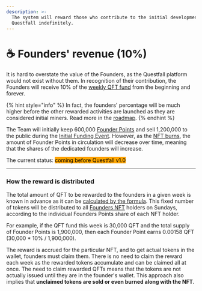 ```yaml
---
description: >-
  The system will reward those who contribute to the initial development of
  Questfall indefinitely.
---
```


# ☕ Founders' revenue (10%)

It is hard to overstate the value of the Founders, as the Questfall platform would not exist without them. In recognition of their contribution, the Founders will receive 10% of the [weekly QFT fund](../tokenomics/questfall-tokens-qft.md) from the beginning and forever.

{% hint style="info" %}
In fact, the founders' percentage will be much higher before the other rewarded activities are launched as they are considered initial miners. Read more in the [roadmap](../project-overview/roadmap.md).
{% endhint %}

The Team will initially keep 600,000 [Founder Points](../nfts/founders-nft.md) and sell 1,200,000 to the public during the [Initial Funding Event](../platform/development-funding.md). However, as the [NFT burns](nft-burning-2.md), the amount of Founder Points in circulation will decrease over time, meaning that the shares of the dedicated founders will increase.



The current status: <mark style="background-color:orange;">coming before Questfall v1.0</mark>&#x20;

***

### How the reward is distributed

The total amount of QFT to be rewarded to the founders in a given week is known in advance as it can be [calculated by the formula](../tokenomics/questfall-tokens-qft.md). This fixed number of tokens will be distributed to all [Founders NFT](../nfts/founders-nft.md) holders on Sundays, according to the individual Founders Points share of each NFT holder.&#x20;

For example, if the QFT fund this week is 30,000 QFT and the total supply of Founder Points is 1,900,000, then each Founder Point earns 0.00158 QFT (30,000 \* 10% / 1,900,000).

The reward is accrued for the particular NFT, and to get actual tokens in the wallet, founders must claim them. There is no need to claim the reward each week as the rewarded tokens accumulate and can be claimed all at once. The need to claim rewarded QFTs means that the tokens are not actually issued until they are in the founder's wallet. This approach also implies that **unclaimed tokens are sold or even burned along with the NFT**.
